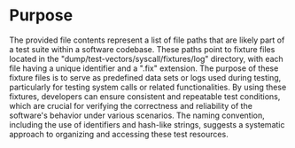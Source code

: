 # Purpose
The provided file contents represent a list of file paths that are likely part of a test suite within a software codebase. These paths point to fixture files located in the "dump/test-vectors/syscall/fixtures/log" directory, with each file having a unique identifier and a ".fix" extension. The purpose of these fixture files is to serve as predefined data sets or logs used during testing, particularly for testing system calls or related functionalities. By using these fixtures, developers can ensure consistent and repeatable test conditions, which are crucial for verifying the correctness and reliability of the software's behavior under various scenarios. The naming convention, including the use of identifiers and hash-like strings, suggests a systematic approach to organizing and accessing these test resources.
